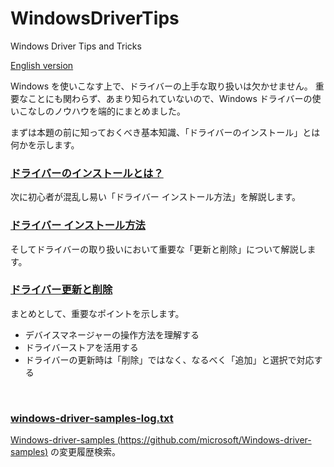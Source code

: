 # WindowsDriverTips
Windows Driver Tips and Tricks

[English version](README.md)

Windows を使いこなす上で、ドライバーの上手な取り扱いは欠かせません。
重要なことにも関わらず、あまり知られていないので、Windows ドライバーの使いこなしのノウハウを端的にまとめました。

まずは本題の前に知っておくべき基本知識、「ドライバーのインストール」とは何かを示します。

### [ドライバーのインストールとは？](DriverInstallation_j.md)

次に初心者が混乱し易い「ドライバー インストール方法」を解説します。

### [ドライバー インストール方法](HowToInstall_j.md)

そしてドライバーの取り扱いにおいて重要な「更新と削除」について解説します。

### [ドライバー更新と削除](UpdateAndDeletion_j.md)

まとめとして、重要なポイントを示します。
- デバイスマネージャーの操作方法を理解する
- ドライバーストアを活用する
- ドライバーの更新時は「削除」ではなく、なるべく「追加」と選択で対応する

<br/>

### [windows-driver-samples-log.txt](windows-driver-samples-log.txt)

[Windows-driver-samples (https://github.com/microsoft/Windows-driver-samples)](https://github.com/microsoft/Windows-driver-samples) の変更履歴検索。